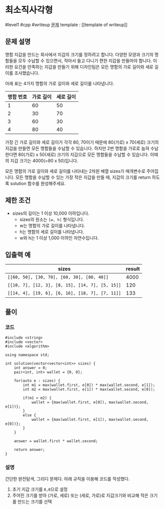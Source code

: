 # 최소직사각형

#level1 #cpp #writeup 
[문제](https://school.programmers.co.kr/learn/courses/30/lessons/86491)
template : [[template of writeup]]

## 문제 설명

명함 지갑을 만드는 회사에서 지갑의 크기를 정하려고 합니다. 다양한 모양과 크기의 명함들을 모두 수납할 수 있으면서, 작아서 들고 다니기 편한 지갑을 만들어야 합니다. 이러한 요건을 만족하는 지갑을 만들기 위해 디자인팀은 모든 명함의 가로 길이와 세로 길이를 조사했습니다.

아래 표는 4가지 명함의 가로 길이와 세로 길이를 나타냅니다.

| 명함 번호 | 가로 길이 | 세로 길이 |
| --------- | --------- | --------- |
| 1         | 60        | 50        |
| 2         | 30        | 70        |
| 3         | 60        | 30        |
| 4         | 80        | 40        |

가장 긴 가로 길이와 세로 길이가 각각 80, 70이기 때문에 80(가로) x 70(세로) 크기의 지갑을 만들면 모든 명함들을 수납할 수 있습니다. 하지만 2번 명함을 가로로 눕혀 수납한다면 80(가로) x 50(세로) 크기의 지갑으로 모든 명함들을 수납할 수 있습니다. 이때의 지갑 크기는 4000(=80 x 50)입니다.

모든 명함의 가로 길이와 세로 길이를 나타내는 2차원 배열 sizes가 매개변수로 주어집니다. 모든 명함을 수납할 수 있는 가장 작은 지갑을 만들 때, 지갑의 크기를 return 하도록 solution 함수를 완성해주세요.

## 제한 조건

- sizes의 길이는 1 이상 10,000 이하입니다.
    - sizes의 원소는 `[w, h]` 형식입니다.
    - w는 명함의 가로 길이를 나타냅니다.
    - h는 명함의 세로 길이를 나타냅니다.
    - w와 h는 1 이상 1,000 이하인 자연수입니다.

## 입출력 예

| sizes                                           | result |
| ----------------------------------------------- | ------ |
| `[[60, 50], [30, 70], [60, 30], [80, 40]]`      | 4000   |
| `[[10, 7], [12, 3], [8, 15], [14, 7], [5, 15]]` | 120    |
| `[[14, 4], [19, 6], [6, 16], [18, 7], [7, 11]]` | 133    |

## 풀이

### 코드

```
#include <string>
#include <vector>
#include <algorithm>

using namespace std;

int solution(vector<vector<int>> sizes) {
    int answer = 0;
    pair<int, int> wallet = {0, 0};
    
    for(auto e : sizes) {
        int m1 = max(wallet.first, e[0]) * max(wallet.second, e[1]);
        int m2 = max(wallet.first, e[1]) * max(wallet.second, e[0]);
        
        if(m1 < m2) {
            wallet = {max(wallet.first, e[0]), max(wallet.second, e[1])};
        }
        else {
            wallet = {max(wallet.first, e[1]), max(wallet.second, e[0])};
        }
    }
    
    answer = wallet.first * wallet.second;
    
    return answer;
}
```

### 설명

간단한 완전탐색, 그리디 문제다. 아래 규칙을 이용해 코드를 작성했다.

1. 초기 지갑 크기를 `0,0`으로 설정
2. 주어진 크기를 받아 (가로, 세로) 또는 (세로, 가로)로 지갑크기와 비교해 작은 크기를 만드는 크기를 선택

